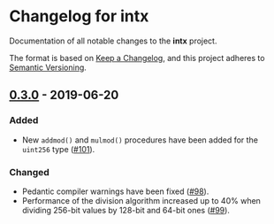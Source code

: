 # Changelog for intx

Documentation of all notable changes to the **intx** project.

The format is based on [Keep a Changelog],
and this project adheres to [Semantic Versioning].


## [0.3.0] - 2019-06-20
### Added
- New `addmod()` and `mulmod()` procedures have been added for the `uint256` type 
  ([#101](https://github.com/chfast/intx/pull/101)).
### Changed
- Pedantic compiler warnings have been fixed 
  ([#98](https://github.com/chfast/intx/pull/98)).
- Performance of the division algorithm increased up to 40% 
  when dividing 256-bit values by 128-bit and 64-bit ones 
  ([#99](https://github.com/chfast/intx/pull/99)).

[0.3.0]: https://github.com/chfast/intx/releases/v0.2.0

[Keep a Changelog]: https://keepachangelog.com/en/1.0.0/
[Semantic Versioning]: https://semver.org
